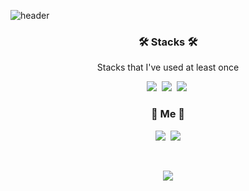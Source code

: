 ![header](https://capsule-render.vercel.app/api?type=soft&color=auto&height=150&section=header&text=SuhSeungJu&fontSize=70&animation=twinkling)


<h3 align="center">🛠 Stacks 🛠</h3>

<p align="center"> Stacks that I've used at least once </p>

<p align="center">
  <img src="https://img.shields.io/badge/Python-3766AB?style=flat-square&logo=Python&logoColor=white"/></a>&nbsp 
  <img src="https://img.shields.io/badge/R-75AADB?style=flat-square&logo=R&logoColor=white"/></a>&nbsp 
  <img src="https://img.shields.io/badge/SQL-A4373A?style=flat-square&logo=Microsoft Access&logoColor=white"/></a>&nbsp 
 
<br>


<h3 align="center"> 🧸 Me 🧸 </h3>
<p align="center">
  <a href="https://blog.naver.com/xodms0202"><img src="https://img.shields.io/badge/Blog-11B48A?style=flat-square&logo=Tistory&logoColor=white&link=https://blog.naver.com/xodms0202"/></a>&nbsp
  <a href="mailto:0123Suh@gmail.com"><img src="https://img.shields.io/badge/Gmail-d14836?style=flat-square&logo=Gmail&logoColor=white&link=ptaeeun0202@gmail.com"/></a>
</p>
<br>

<p align="center">
  <a href="https://hits.seeyoufarm.com"><img src="https://hits.seeyoufarm.com/api/count/incr/badge.svg?url=https%3A%2F%2Fgithub.com%2Fteng-ny%2Fhit-counter&count_bg=%23E96BB7&title_bg=%23555555&icon=github.svg&icon_color=%23E7E7E7&title=hits&edge_flat=false"/></a>
</p>
